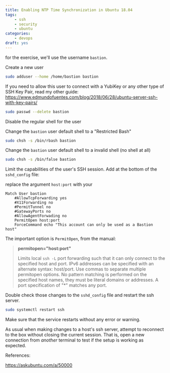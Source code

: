 ```yaml
---
title: Enabling NTP Time Synchronization in Ubuntu 18.04
tags:
    - ssh
    - security
    - ubuntu
categories:
    - devops
draft: yes
---
```



for the exercise, we'll use the username `bastion`.

Create a new user

```bash
sudo adduser --home /home/bastion bastion
```


If you need to allow this user to connect with a YubiKey or any other type of SSH Key Pair, read my other guide: https://www.edmundofuentes.com/blog/2018/06/28/ubuntu-server-ssh-with-key-pairs/

```bash
sudo passwd --delete bastion
```

Disable the regular shell for the user

Change the `bastion` user default shell to a "Restricted Bash"
```bash
sudo chsh -s /bin/rbash bastion
```

Change the `bastion` user default shell to a invalid shell (no shell at all)
```bash
sudo chsh -s /bin/false bastion
```

Limit the capabilities of the user's SSH session. Add at the bottom of the `sshd_config` file:

replace the argument `host:port` with your 

```apacheconfig
Match User bastion
	#AllowTcpForwarding yes
	#X11Forwarding no
	#PermitTunnel no
	#GatewayPorts no
	#AllowAgentForwading no
	PermitOpen host:port
	ForceCommand echo "This account can only be used as a Bastion host"
```


The important option is `PermitOpen`, from the manual:

> **permitopen="host:port"**
>
> Limits local `ssh -L` port forwarding such that it can only connect to the specified host and port. IPv6 addresses can be specified with an alternate syntax: host/port. Use commas to separate multiple permitopen options. No pattern matching is performed on the specified host names, they must be literal domains or addresses. A port specification of "*" matches any port.

Double check those changes to the `sshd_config` file and restart the ssh server.

```bash
sudo systemctl restart ssh
```

Make sure that the service restarts without any error or warning.  

As usual when making changes to a host's ssh server, attempt to reconnect to the box without closing the current session. That is, open a new connection from _another_ terminal to test if the setup is working as expected.

References:

https://askubuntu.com/a/50000


